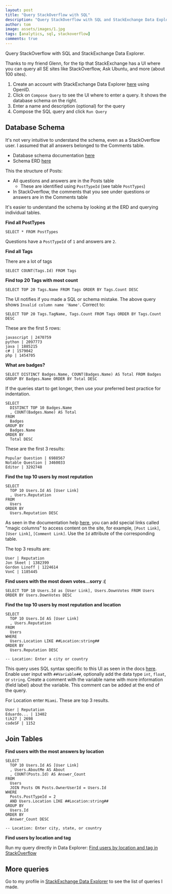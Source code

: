 ```yaml
---
layout: post
title: "Query StackOverflow with SQL"
description: "Query StackOverflow with SQL and StackExchange Data Explorer"
author: tom
image: assets/images/1.jpg
tags: [analytics, sql, stackoverflow]
comments: true
---
```


Query StackOverflow with SQL and StackExchange Data Explorer.

Thanks to my friend Glenn, for the tip that StackExchange has a UI where you can query all SE sites like StackOverflow, Ask Ubuntu, and more (about 100 sites).

1. Create an account with StackExchange Data Explorer [here](https://data.stackexchange.com/) using OpenID.
2. Click on `Compose Query` to see the UI where to enter a query. It shows the database schema on the right.
3. Enter a name and description (optional) for the query
4. Compose the SQL query and click `Run Query`

## Database Schema

It's not very intuitive to understand the schema, even as a StackOverflow user. I assumed that all answers belonged to the Comments table.

* Database schema documentation [here](https://meta.stackexchange.com/questions/2677/database-schema-documentation-for-the-public-data-dump-and-sede)
* Schema ERD [here](https://i.stack.imgur.com/AyIkW.png)

This the structure of Posts:

* All questions and answers are in the Posts table
  * These are identified using `PostTypeId` (see table `PostTypes`)
* In StackOverflow, the comments that you see under questions or answers are in the Comments table

It's easier to understand the schema by looking at the ERD and querying individual tables.

**Find all PostTypes**

	SELECT * FROM PostTypes

Questions have a `PostTypeId` of `1` and answers are `2`.


**Find all Tags**

There are a lot of tags

	SELECT COUNT(Tags.Id) FROM Tags


**Find top 20 Tags with most count**

	SELECT TOP 20 Tags.Name FROM Tags ORDER BY Tags.Count DESC

The UI notifies if you made a SQL or schema mistake. The above query shows `Invalid column name 'Name'`. Correct to:

	SELECT TOP 20 Tags.TagName, Tags.Count FROM Tags ORDER BY Tags.Count DESC

These are the first 5 rows:

	javascript | 2470759
	python | 2097773
	java | 1885215
	c# | 1579042
	php | 1454705


**What are badges?**

	SELECT DISTINCT Badges.Name, COUNT(Badges.Name) AS Total FROM Badges GROUP BY Badges.Name ORDER BY Total DESC

If the queries start to get longer, then use your preferred best practice for indentation.

	SELECT
	  DISTINCT TOP 10 Badges.Name
	  , COUNT(Badges.Name) AS Total
	FROM
	  Badges
	GROUP BY
	  Badges.Name
	ORDER BY
	  Total DESC

These are the first 3 results:

	Popular Question | 6988567
	Notable Question | 3460033
	Editor | 3292748


**Find the top 10 users by most reputation**

	SELECT
	  TOP 10 Users.Id AS [User Link]
	  , Users.Reputation
	FROM
	  Users
	ORDER BY
	  Users.Reputation DESC

As seen in the documentation help [here](https://data.stackexchange.com/help), you can add special links called "magic columns" to access content on the site, for example, `[Post Link]`, `[User Link]`, `[Comment Link]`. Use the `Id` attribute of the corresponding table.

The top 3 results are:

	User | Reputation
	Jon Skeet | 1382399
	Gordon Linoff | 1224614
	VonC | 1185445


**Find users with the most down votes...sorry :(**

	SELECT TOP 10 Users.Id as [User Link], Users.DownVotes FROM Users ORDER BY Users.DownVotes DESC


**Find the top 10 users by most reputation and location**

	SELECT
	  TOP 10 Users.Id AS [User Link]
	  , Users.Reputation
	FROM
	  Users
	WHERE
	  Users.Location LIKE ##Location:string##
	ORDER BY
	  Users.Reputation DESC

	-- Location: Enter a city or country

This query uses SQL syntax specific to this UI as seen in the docs [here](https://data.stackexchange.com/tutorial/query-parameters). Enable user input with `##Variable##`, optionally add the data type `int`, `float`, or `string`. Create a comment with the variable name with more information (field label) about the variable. This comment can be added at the end of the query.

For Location enter `Miami`. These are top 3 results.

	User | Reputation
	Eduardo... | 13402
	tik27 | 2698
	codeSF | 1152

## Join Tables

**Find users with the most answers by location**

	SELECT
	  TOP 10 Users.Id AS [User Link]
	  , Users.AboutMe AS About
	  , COUNT(Posts.Id) AS Answer_Count
	FROM
	  Users
	  JOIN Posts ON Posts.OwnerUserId = Users.Id
	WHERE
	  Posts.PostTypeId = 2
	  AND Users.Location LIKE ##Location:string##
	GROUP BY
	  Users.Id
	ORDER BY
	  Answer_Count DESC
	
	-- Location: Enter city, state, or country


**Find users by location and tag**

Run my query directly in Data Explorer: [Find users by location and tag in StackOverflow](https://data.stackexchange.com/stackoverflow/query/1703843/find-users-by-location-and-tag)

## More queries

Go to my profile in [StackExchange Data Explorer](https://data.stackexchange.com/users/41128/tomordonez) to see the list of queries I made.